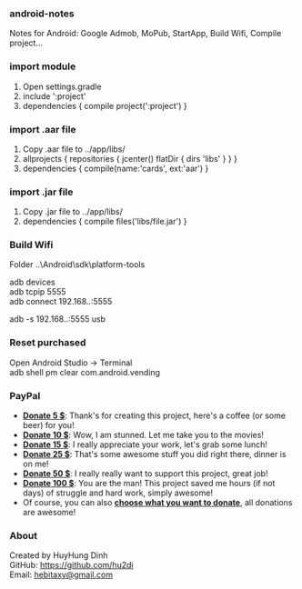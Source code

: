 ### android-notes
Notes for Android: Google Admob, MoPub, StartApp, Build Wifi, Compile project... 

### import module
1. Open settings.gradle
2. include ':project'
3. dependencies {
    compile project(':project')
   }
   
### import .aar file
1. Copy .aar file to ../app/libs/
2. allprojects {
   repositories {
      jcenter()
      flatDir {
        dirs 'libs'
      }
   }
}
3. dependencies {
    compile(name:'cards', ext:'aar')
   }

### import .jar file
1. Copy .jar file to ../app/libs/
2. dependencies {
    compile files('libs/file.jar')
   }
   
### Build Wifi
Folder ..\Android\sdk\platform-tools<br>

adb devices<br>
adb tcpip 5555<br>
adb connect 192.168.*.*:5555<br>

adb -s 192.168.*.*:5555 usb

### Reset purchased
Open Android Studio -> Terminal<br>
adb shell pm clear com.android.vending


### PayPal
 - [**Donate 5 $**](https://www.paypal.me/hungdh/5usd): Thank's for creating this project, here's a coffee (or some beer) for you!
 - [**Donate 10 $**](https://www.paypal.me/hungdh/10usd): Wow, I am stunned. Let me take you to the movies!
 - [**Donate 15 $**](https://www.paypal.me/hungdh/15usd): I really appreciate your work, let's grab some lunch! 
 - [**Donate 25 $**](https://www.paypal.me/hungdh/25usd): That's some awesome stuff you did right there, dinner is on me!
 - [**Donate 50 $**](https://www.paypal.me/hungdh/50usd): I really really want to support this project, great job!
 - [**Donate 100 $**](https://www.paypal.me/hungdh/100usd): You are the man! This project saved me hours (if not days) of struggle and hard work, simply awesome!
 - Of course, you can also [**choose what you want to donate**](https://www.paypal.me/hungdh), all donations are awesome!
 
### About
Created by HuyHung Dinh<br>
GitHub: https://github.com/hu2di<br>
Email: hebitaxy@gmail.com
